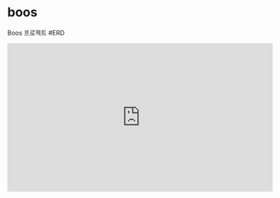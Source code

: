 # boos
Boos 프로젝트
#ERD
<iframe width="600" height="336" src="https://www.erdcloud.com/p/FC9iASs2v4nLFjvGz" frameborder="0" allowfullscreen></iframe>
